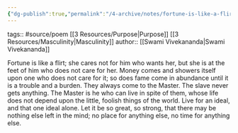 ```yaml
---
{"dg-publish":true,"permalink":"/4-archive/notes/fortune-is-like-a-flirt/"}
---
```


tags:: #source/poem [[3 Resources/Purpose\|Purpose]] [[3 Resources/Masculinity\|Masculinity]]
author:: [[Swami Vivekananda\|Swami Vivekananda]]

Fortune is like a flirt; she cares not for him who wants her, but she is at the feet of him who does not care for her. Money comes and showers itself upon one who does not care for it; so does fame come in abundance until it is a trouble and a burden. They always come to the Master. The slave never gets anything. The Master is he who can live in spite of them, whose life does not depend upon the little, foolish things of the world. Live for an ideal, and that one ideal alone. Let it be so great, so strong, that there may be nothing else left in the mind; no place for anything else, no time for anything else.
